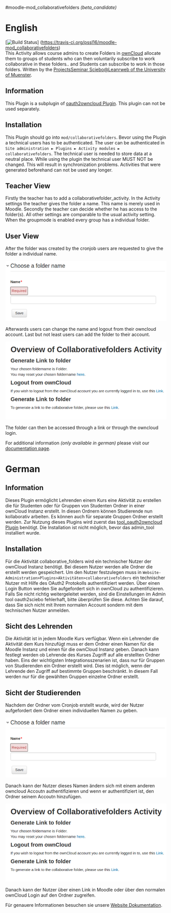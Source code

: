 #moodle-mod_collaborativefolders *(beta_candidate)*
# English
[![Build Status](https://travis-ci.org/pssl16/moodle-mod_collaborativefolders.svg?branch=master)]
(https://travis-ci.org/pssl16/moodle-mod_collaborativefolders)</br>
This Activity allows course admins to create Folders in [ownCloud](https://www.sciebo.de/) 
allocate them to groups of students who can then voluntarily subscribe 
to work collaborative in these folders.. and Students can subscribe to work in those folders.
Written by the
[ProjectsSeminar Sciebo@Leanrweb of the University of Muenster](https://github.com/pssl16).

## Information
This Plugin is a subplugin of [oauth2owncloud Plugin](https://github.com/pssl16/moodle-tool_oauth2sciebo).
This plugin can not be used separately.

## Installation
This Plugin should go into `mod/collaborativefolders`.
Bevor using the Plugin a technical users has to be authenticated. The user can be authenticated in 
`Site administration ► Plugins ► Activity modules ► collaborativefolders`. The technical user is needed 
to store data at a neutral place.
While using the plugin the technical user MUST NOT be changed. This will result in synchronization problems.
Activities that were generated beforehand can not be used any longer.

## Teacher View

Firstly the teacher has to add a collaborativefolder_activity. 
In the Activity settings the teacher gives the folder a name.
This name is merely used in Moodle. 
Secondly the teacher can decide whether he has access to the folder(s).
All other settings are comparable to the usual activity setting. 
When the groupmode is enabled every group has a individual folder. 

## User View

After the folder was created by the cronjob users are requested to give the folder a individual name.

 ![filepickerlogin](pix/GiveFolderName.png)
 
 Afterwards users can change the name and logout from their owncloud account. 
 Last but not least users can add the folder to their account. 
 
 ![filepickerlogin](pix/Overview.png)
 
The folder can then be accessed through a link or through the owncloud login.

For additional information *(only available in german)* please visit our [documentation page](https://pssl16.github.io).

# German

## Information

Dieses Plugin ermöglicht Lehrenden einem Kurs eine Aktivität zu erstellen die für Studenten oder für Gruppen von Studenten 
Ordner in einer ownCloud Instanz erstellt. In diesen Ordnern können Studierende nun kollaborativ arbeiten. 
Es können auch für separate Gruppen Ordner erstellt werden. Zur Nutzung dieses Plugins wird zuerst das
[tool_oauth2owncloud Plugin](https://github.com/pssl16/moodle-tool_oauth2sciebo) benötigt. 
Die Installation ist nicht möglich, bevor das admin_tool installiert wurde.

## Installation

Für die Aktivität collaborative_folders wird ein technischer Nutzer der ownCloud Instanz benötigt.
Bei diesem Nutzer werden alle Ordner die erstellt werden gespeichert. 
Um den Nutzer festzulegen muss in `Website-Administration>Plugins>Aktivitäten>collaborativefolders`
ein technischer Nutzer mit Hilfe des OAuth2 Protokolls authentifiziert werden.
Über einen Login Button werden Sie aufgefordert sich in ownCloud zu authentifizieren. 
Falls Sie nicht richtig weitergeleitet werden, sind die Einstellungen im Admin tool oauth2sciebo
fehlerhaft, bitte überprüfen Sie diese. 
Achten Sie darauf, dass Sie sich nicht mit Ihrem normalen Account sondern mit dem 
technischen Nutzer anmelden.

## Sicht des Lehrenden

Die Aktivität ist in jedem Moodle Kurs verfügbar. Wenn ein Lehrender die Aktivität dem Kurs hinzufügt muss er dem Ordner einen Namen für die Moodle Instanz und einen für die ownCloud Instanz geben. Danach kann festlegt werden ob Lehrende des Kurses Zugriff auf alle erstellten Ordner haben. Eins der wichtigsten Integrationsszenarien ist, dass nur für Gruppen von Studierenden ein Ordner erstellt wird. Dies ist möglich, wenn der Lehrende den Zugriff auf bestimmte Gruppen beschränkt. In diesem Fall werden nur für die gewählten Gruppen einzelne Ordner erstellt.
## Sicht der Studierenden

Nachdem der Ordner vom Cronjob erstellt wurde, wird der Nutzer aufgefordert dem Ordner einen individuellen Namen 
zu geben.

 ![filepickerlogin](pix/GiveFolderName.png)
 
 Danach kann der Nutzer dieses Namen ändern sich mit einem anderen owncloud Accoutn authentifizieren
 und wenn er authentifiziert ist, den Ordner seinem Accoutn hinzufügen. 
 
 ![filepickerlogin](pix/Overview.png)
 
 Danach kann der Nutzer über einen Link in Moodle oder über den normalen ownCloud Login auf 
 den Ordner zugreifen.

Für genauere Informationen besuchen sie unsere [Website Dokumentation](https://pssl16.github.io).